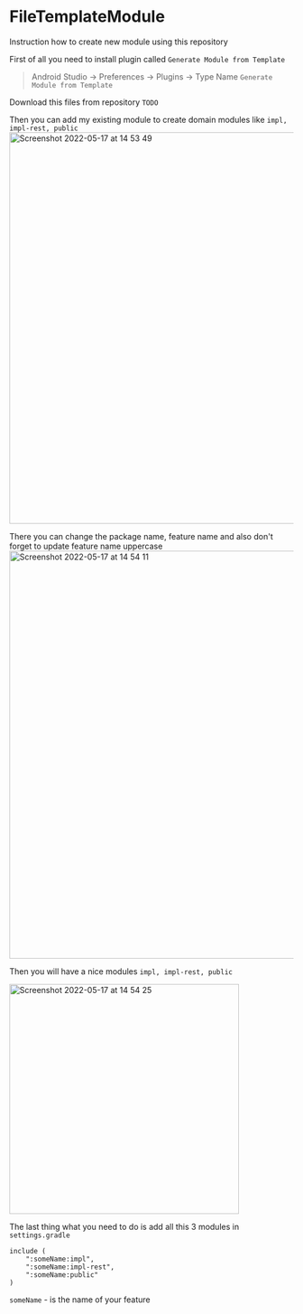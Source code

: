 # FileTemplateModule
Instruction how to create new module using this repository

First of all you need to install plugin called ```Generate Module from Template```
> Android Studio -> Preferences -> Plugins -> Type Name ```Generate Module from Template```

Download this files from repository ```TODO```


Then you can add my existing module to create domain modules like ```impl, impl-rest, public```
<img width="693" alt="Screenshot 2022-05-17 at 14 53 49" src="https://user-images.githubusercontent.com/37262034/168806063-dafbc377-fb51-4def-ba68-29f068e5ef57.png">

There you can change the package name, feature name and also don't forget to update feature name uppercase
<img width="722" alt="Screenshot 2022-05-17 at 14 54 11" src="https://user-images.githubusercontent.com/37262034/168806092-79de8339-d61e-4519-86d6-99a5d79e4464.png">

Then you will have a nice modules ```impl, impl-rest, public```

<img width="407" alt="Screenshot 2022-05-17 at 14 54 25" src="https://user-images.githubusercontent.com/37262034/168806108-f82428cd-d9ec-4b2b-a29b-e50bd162fccb.png">

The last thing what you need to do is add all this 3 modules in ```settings.gradle``` 

```
include (
    ":someName:impl",
    ":someName:impl-rest",
    ":someName:public"
)
```
```someName``` - is the name of your feature
